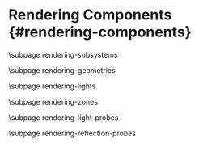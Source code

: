 Rendering Components {#rendering-components}
========================================

\subpage rendering-subsystems

\subpage rendering-geometries

\subpage rendering-lights

\subpage rendering-zones

\subpage rendering-light-probes

\subpage rendering-reflection-probes
